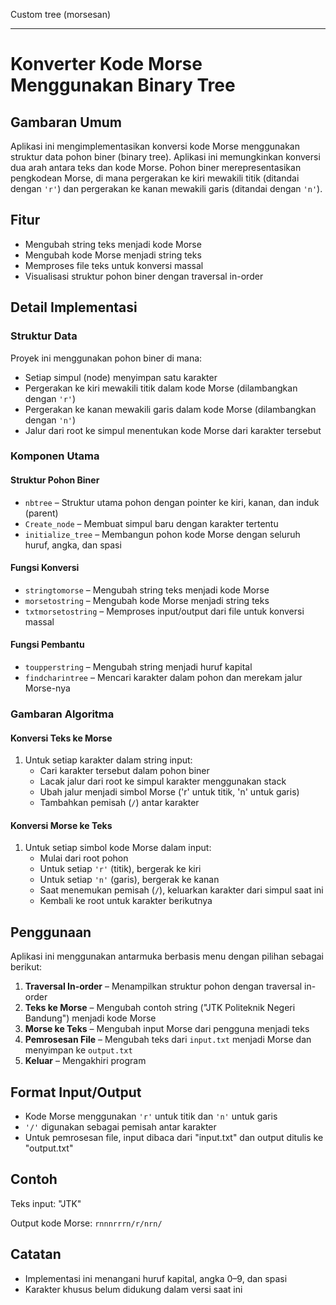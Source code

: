 
Custom tree (morsesan)

---

# Konverter Kode Morse Menggunakan Binary Tree

## Gambaran Umum

Aplikasi ini mengimplementasikan konversi kode Morse menggunakan struktur data pohon biner (binary tree). Aplikasi ini memungkinkan konversi dua arah antara teks dan kode Morse. Pohon biner merepresentasikan pengkodean Morse, di mana pergerakan ke kiri mewakili titik (ditandai dengan `'r'`) dan pergerakan ke kanan mewakili garis (ditandai dengan `'n'`).

## Fitur

* Mengubah string teks menjadi kode Morse
* Mengubah kode Morse menjadi string teks
* Memproses file teks untuk konversi massal
* Visualisasi struktur pohon biner dengan traversal in-order

## Detail Implementasi

### Struktur Data

Proyek ini menggunakan pohon biner di mana:

* Setiap simpul (node) menyimpan satu karakter
* Pergerakan ke kiri mewakili titik dalam kode Morse (dilambangkan dengan `'r'`)
* Pergerakan ke kanan mewakili garis dalam kode Morse (dilambangkan dengan `'n'`)
* Jalur dari root ke simpul menentukan kode Morse dari karakter tersebut

### Komponen Utama

#### Struktur Pohon Biner

* `nbtree` – Struktur utama pohon dengan pointer ke kiri, kanan, dan induk (parent)
* `Create_node` – Membuat simpul baru dengan karakter tertentu
* `initialize_tree` – Membangun pohon kode Morse dengan seluruh huruf, angka, dan spasi

#### Fungsi Konversi

* `stringtomorse` – Mengubah string teks menjadi kode Morse
* `morsetostring` – Mengubah kode Morse menjadi string teks
* `txtmorsetostring` – Memproses input/output dari file untuk konversi massal

#### Fungsi Pembantu

* `toupperstring` – Mengubah string menjadi huruf kapital
* `findcharintree` – Mencari karakter dalam pohon dan merekam jalur Morse-nya

### Gambaran Algoritma

#### Konversi Teks ke Morse

1. Untuk setiap karakter dalam string input:
   * Cari karakter tersebut dalam pohon biner
   * Lacak jalur dari root ke simpul karakter menggunakan stack
   * Ubah jalur menjadi simbol Morse ('r' untuk titik, 'n' untuk garis)
   * Tambahkan pemisah (`/`) antar karakter

#### Konversi Morse ke Teks

1. Untuk setiap simbol kode Morse dalam input:
   * Mulai dari root pohon
   * Untuk setiap `'r'` (titik), bergerak ke kiri
   * Untuk setiap `'n'` (garis), bergerak ke kanan
   * Saat menemukan pemisah (`/`), keluarkan karakter dari simpul saat ini
   * Kembali ke root untuk karakter berikutnya

## Penggunaan

Aplikasi ini menggunakan antarmuka berbasis menu dengan pilihan sebagai berikut:

1. **Traversal In-order** – Menampilkan struktur pohon dengan traversal in-order
2. **Teks ke Morse** – Mengubah contoh string ("JTK Politeknik Negeri Bandung") menjadi kode Morse
3. **Morse ke Teks** – Mengubah input Morse dari pengguna menjadi teks
4. **Pemrosesan File** – Mengubah teks dari `input.txt` menjadi Morse dan menyimpan ke `output.txt`
5. **Keluar** – Mengakhiri program

## Format Input/Output

* Kode Morse menggunakan `'r'` untuk titik dan `'n'` untuk garis
* `'/'` digunakan sebagai pemisah antar karakter
* Untuk pemrosesan file, input dibaca dari "input.txt" dan output ditulis ke "output.txt"

## Contoh

Teks input: "JTK"

Output kode Morse: `rnnnrrrn/r/nrn/`

## Catatan

* Implementasi ini menangani huruf kapital, angka 0–9, dan spasi
* Karakter khusus belum didukung dalam versi saat ini
